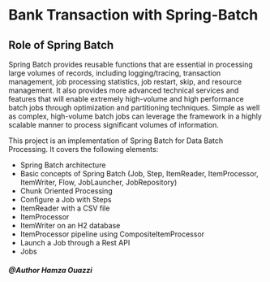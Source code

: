 # Bank Transaction with Spring-Batch
##  Role of Spring Batch
Spring Batch provides reusable functions that are essential in processing large volumes of records, including logging/tracing, transaction management, job processing statistics, job restart, skip, and resource management. It also provides more advanced technical services and features that will enable extremely high-volume and high performance batch jobs through optimization and partitioning techniques. Simple as well as complex, high-volume batch jobs can leverage the framework in a highly scalable manner to process significant volumes of information.

This project is an implementation of Spring Batch for Data Batch Processing. It covers the following elements:

- Spring Batch architecture
- Basic concepts of Spring Batch (Job, Step, ItemReader, ItemProcessor, ItemWriter, Flow, JobLauncher, JobRepository)
- Chunk Oriented Processing
- Configure a Job with Steps
- ItemReader with a CSV file
- ItemProcessor
- ItemWriter on an H2 database
- ItemProcessor pipeline using CompositeItemProcessor
- Launch a Job through a Rest API
- Jobs

##### @Author Hamza Ouazzi
